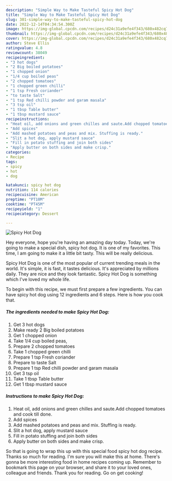 ```yaml
---
description: "Simple Way to Make Tasteful Spicy Hot Dog"
title: "Simple Way to Make Tasteful Spicy Hot Dog"
slug: 301-simple-way-to-make-tasteful-spicy-hot-dog
date: 2022-12-14T04:34:54.300Z
image: https://img-global.cpcdn.com/recipes/d24c31a9efe4f343/680x482cq70/spicy-hot-dog-recipe-main-photo.jpg
thumbnail: https://img-global.cpcdn.com/recipes/d24c31a9efe4f343/680x482cq70/spicy-hot-dog-recipe-main-photo.jpg
cover: https://img-global.cpcdn.com/recipes/d24c31a9efe4f343/680x482cq70/spicy-hot-dog-recipe-main-photo.jpg
author: Steve Ellis
ratingvalue: 4.8
reviewcount: 38049
recipeingredient:
- "3 hot dogs"
- "2 Big boiled potatoes"
- "1 chopped onion"
- "1/4 cup boiled peas"
- "2 chopped tomatoes"
- "1 chopped green chilli"
- "1 tsp Fresh coriander"
- "to taste Salt"
- "1 tsp Red chilli powder and garam masala"
- "3 tsp oil"
- "1 tbsp Table butter"
- "1 tbsp mustard sauce"
recipeinstructions:
- "Heat oil, add onions and green chilles and saute.Add chopped tomatoes and cook till done."
- "Add spices"
- "Add mashed potatoes and peas and mix. Stuffing is ready."
- "Slit a hot dog, apply mustard sauce"
- "Fill in potato stuffing and join both sides"
- "Apply butter on both sides and make crisp."
categories:
- Recipe
tags:
- spicy
- hot
- dog

katakunci: spicy hot dog 
nutrition: 114 calories
recipecuisine: American
preptime: "PT10M"
cooktime: "PT45M"
recipeyield: "1"
recipecategory: Dessert

---
```



![Spicy Hot Dog](https://img-global.cpcdn.com/recipes/d24c31a9efe4f343/680x482cq70/spicy-hot-dog-recipe-main-photo.jpg)

Hey everyone, hope you're having an amazing day today. Today, we're going to make a special dish, spicy hot dog. It is one of my favorites. This time, I am going to make it a little bit tasty. This will be really delicious.

Spicy Hot Dog is one of the most popular of current trending meals in the world. It's simple, it is fast, it tastes delicious. It's appreciated by millions daily. They are nice and they look fantastic. Spicy Hot Dog is something which I've loved my whole life.




To begin with this recipe, we must first prepare a few ingredients. You can have spicy hot dog using 12 ingredients and 6 steps. Here is how you cook that.

<!--inarticleads1-->

##### The ingredients needed to make Spicy Hot Dog:

1. Get 3 hot dogs
1. Make ready 2 Big boiled potatoes
1. Get 1 chopped onion
1. Take 1/4 cup boiled peas,
1. Prepare 2 chopped tomatoes
1. Take 1 chopped green chilli
1. Prepare 1 tsp Fresh coriander
1. Prepare to taste Salt
1. Prepare 1 tsp Red chilli powder and garam masala
1. Get 3 tsp oil
1. Take 1 tbsp Table butter
1. Get 1 tbsp mustard sauce




<!--inarticleads2-->

##### Instructions to make Spicy Hot Dog:

1. Heat oil, add onions and green chilles and saute.Add chopped tomatoes and cook till done.
1. Add spices
1. Add mashed potatoes and peas and mix. Stuffing is ready.
1. Slit a hot dog, apply mustard sauce
1. Fill in potato stuffing and join both sides
1. Apply butter on both sides and make crisp.




So that is going to wrap this up with this special food spicy hot dog recipe. Thanks so much for reading. I'm sure you will make this at home. There's gonna be more interesting food in home recipes coming up. Remember to bookmark this page on your browser, and share it to your loved ones, colleague and friends. Thank you for reading. Go on get cooking!
